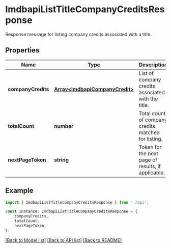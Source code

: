 # ImdbapiListTitleCompanyCreditsResponse

Response message for listing company credits associated with a title.

## Properties

Name | Type | Description | Notes
------------ | ------------- | ------------- | -------------
**companyCredits** | [**Array&lt;ImdbapiCompanyCredit&gt;**](ImdbapiCompanyCredit.md) | List of company credits associated with the title. | [optional] [default to undefined]
**totalCount** | **number** | Total count of company credits matched for listing. | [optional] [default to undefined]
**nextPageToken** | **string** | Token for the next page of results, if applicable. | [optional] [default to undefined]

## Example

```typescript
import { ImdbapiListTitleCompanyCreditsResponse } from './api';

const instance: ImdbapiListTitleCompanyCreditsResponse = {
    companyCredits,
    totalCount,
    nextPageToken,
};
```

[[Back to Model list]](../README.md#documentation-for-models) [[Back to API list]](../README.md#documentation-for-api-endpoints) [[Back to README]](../README.md)
